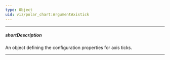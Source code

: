 ```yaml
---
type: Object
uid: viz/polar_chart:ArgumentAxistick
---
```

---
##### shortDescription
An object defining the configuration properties for axis ticks.

---
